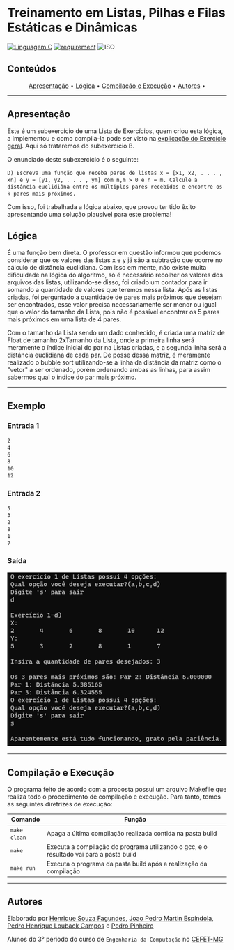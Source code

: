 # Treinamento em Listas, Pilhas e Filas Estáticas e Dinâmicas

[![Linguagem C](https://img.shields.io/badge/Linguagem-C-green.svg)](https://devdocs.io/c/)
[![requirement](https://img.shields.io/badge/IDE-Visual%20Studio%20Code-informational)](https://code.visualstudio.com/docs/?dv=linux64_deb)
![ISO](https://img.shields.io/badge/ISO-Linux-blueviolet)

## Conteúdos

<p align="center">
 <a href="#apresentação">Apresentação</a> •
 <a href="#lógica">Lógica</a> • 
 <a href="#compilação-e-execução">Compilação e Execução</a> • 
 <a href="#autores">Autores</a> • 
</p>

---

## Apresentação

Este é um subexercício de uma Lista de Exercícios, quem criou esta lógica, a implementou e como compila-la pode ser visto na [explicação do Exercício geral](/readme.md). Aqui só trataremos do subexercício B. 

O enunciado deste subexercício é o seguinte:

    D) Escreva uma função que receba pares de listas x = [x1, x2, . . . , xn] e y = [y1, y2, . . . , ym] com n,m > 0 e n = m. Calcule a distância euclidiâna entre os múltiplos pares recebidos e encontre os k pares mais próximos.

Com isso, foi trabalhada a lógica abaixo, que provou ter tido êxito apresentando uma solução plausível para este problema!

## Lógica

É uma função bem direta. O professor em questão informou que podemos considerar que os valores das listas x e y já são a subtração que ocorre no cálculo de distância euclidiana. Com isso em mente, não existe muita dificuldade na lógica do algoritmo, só é necessário recolher os valores dos arquivos das listas, utilizando-se disso, foi criado um contador para ir somando a quantidade de valores que teremos nessa lista. Após as listas criadas, foi perguntado a quantidade de pares mais próximos que desejam ser encontrados, esse valor precisa necessariamente ser menor ou igual que o valor do tamanho da Lista, pois não é possível encontrar os 5 pares mais próximos em uma lista de 4 pares.

Com o tamanho da Lista sendo um dado conhecido, é criada uma matriz de Float de tamanho 2xTamanho da Lista, onde a primeira linha será meramente o índice inicial do par na Listas criadas, e a segunda linha será a distância euclidiana de cada par. De posse dessa matriz, é meramente realizado o bubble sort utilizando-se a linha da distância da matriz como o "vetor" a ser ordenado, porém ordenando ambas as linhas, para assim sabermos qual o índice do par mais próximo.

---

## Exemplo

### Entrada 1

```
2
4
6
8
10
12
```

### Entrada 2 

```
5
3
2
8
1
7
```

### Saída

<img src="imgs/SaidaLetraD.png"/>

---

## Compilação e Execução

O programa feito de acordo com a proposta possui um arquivo Makefile que realiza todo o procedimento de compilação e execução. Para tanto, temos as seguintes diretrizes de execução:


| Comando                |  Função                                                                                           |                     
| -----------------------| ------------------------------------------------------------------------------------------------- |
|  `make clean`          | Apaga a última compilação realizada contida na pasta build                                        |
|  `make`                | Executa a compilação do programa utilizando o gcc, e o resultado vai para a pasta build           |
|  `make run`            | Executa o programa da pasta build após a realização da compilação             


---

## Autores

Elaborado por [Henrique Souza Fagundes](https://github.com/ohenriquesouza), [Joao Pedro Martin Espíndola](https://github.com/JoaoMEspindola?tab=repositories), [Pedro Henrique Louback Campos](https://github.com/PedroLouback) e [Pedro Pinheiro](https://github.com/ppinheirosiqueira) 

Alunos do 3° periodo do curso de `Engenharia da Computação` no [CEFET-MG](https://www.cefetmg.br)